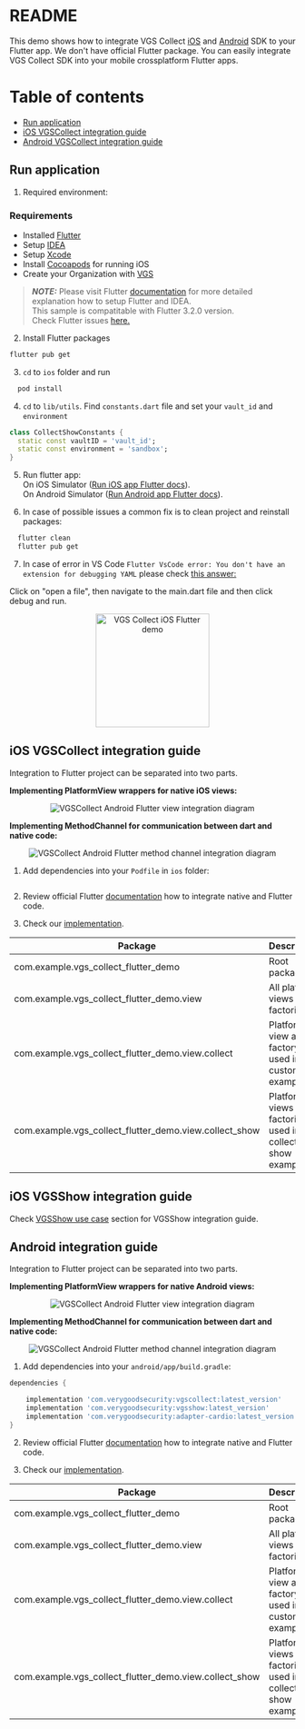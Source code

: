 # README

This demo shows how to integrate VGS Collect [iOS](https://github.com/verygoodsecurity/vgs-collect-ios) and [Android](https://github.com/verygoodsecurity/vgs-collect-android) SDK to your Flutter app.
We don't have official Flutter package. You can easily integrate VGS Collect SDK into your mobile crossplatform Flutter apps.

# Table of contents

<!--ts-->

- [Run application](#run-application)
- [iOS VGSCollect integration guide](#ios-vgscollect-integration-guide)
- [Android VGSCollect integration guide](#android-integration-guide)

<!--te-->

## Run application

1. Required environment:

### Requirements

- Installed <a href="https://flutter.dev/docs/get-started/install" target="_blank">Flutter</a>
- Setup <a href="https://flutter.dev/docs/get-started/editor?tab=androidstudio" target="_blank">IDEA</a>
- Setup <a href="https://flutter.dev/docs/get-started/install/macos#install-xcode" target="_blank">Xcode</a>
- Install <a href="https://cocoapods.org/" target="_blank">Cocoapods</a> for running iOS
- Create your Organization with <a href="https://www.verygoodsecurity.com/">VGS</a>

> **_NOTE:_** Please visit Flutter <a href="https://flutter.dev/docs" target="_blank">documentation</a>
> for more detailed explanation how to setup Flutter and IDEA.</br>
> This sample is compatitable with Flutter 3.2.0 version.</br>
> Check Flutter issues <a href="https://github.com/flutter/flutter/issues" target="_blank">here.</a>

2. Install Flutter packages

```bash
flutter pub get
```

3. `cd` to `ios` folder and run

```bash
  pod install
```

4. `cd` to `lib/utils`. Find `constants.dart` file and set your `vault_id` and `environment`

```dart
class CollectShowConstants {
  static const vaultID = 'vault_id';
  static const environment = 'sandbox';
}
```

5. Run flutter app:\
   On iOS Simulator (<a href="https://flutter.dev/docs/get-started/install/macos#set-up-the-ios-simulator" target="_blank">Run iOS app Flutter docs</a>).\
   On Android Simulator (<a href="https://docs.flutter.dev/get-started/install/macos#set-up-the-android-emulator" target="_blank">Run Android app Flutter docs</a>).

6. In case of possible issues a common fix is to clean project and reinstall packages:

```bash
  flutter clean
  flutter pub get
```

7. In case of error in VS Code `Flutter VsCode error: You don't have an extension for debugging YAML` please check [this answer:](https://stackoverflow.com/a/68949816)

Click on "open a file", then navigate to the main.dart file and then click debug and run.

<p align="center">
	<img src="images/vgs-collect-flutter-demo-iOS.gif?raw=true" width="200" alt="VGS Collect iOS Flutter demo">
</p>

## iOS VGSCollect integration guide

Integration to Flutter project can be separated into two parts.

<b>Implementing PlatformView wrappers for native iOS views:</b>

<p align="center">
	<img src="images/VGSCollect_platform_view_overview_Android.png" alt="VGSCollect Android Flutter view integration diagram">
</p>

<b>Implementing MethodChannel for communication between dart and native code:</b>

<p align="center">
    <img src="images/VGSCollect_method_channel_overview_Android.png" alt="VGSCollect Android Flutter method channel integration diagram">
</p>

1. Add dependencies into your `Podfile` in `ios` folder:

```ruby

```

2. Review official
   Flutter [documentation](https://docs.flutter.dev/development/platform-integration/platform-channels)
   how to integrate native and Flutter code.

3. Check our [implementation](https://github.com/EugeneIOs/test-flutter-app/tree/main/android/app/src/main/kotlin/com/example/vgs_collect_flutter_demo).

| Package                                                | Description                                                  |
| ------------------------------------------------------ | ------------------------------------------------------------ |
| com.example.vgs_collect_flutter_demo                   | Root package.                                                |
| com.example.vgs_collect_flutter_demo.view              | All platform views and factories.                            |
| com.example.vgs_collect_flutter_demo.view.collect      | Platform view and factory used in custom example.            |
| com.example.vgs_collect_flutter_demo.view.collect_show | Platform views and factories used in collect & show example. |

## iOS VGSShow integration guide

Check [VGSShow use case](https://github.com/EugeneIOs/test-flutter-app/tree/main/lib/presentation/pages/collect_show) section for VGSShow integration guide.

## Android integration guide

Integration to Flutter project can be separated into two parts.

<b>Implementing PlatformView wrappers for native Android views:</b>

<p align="center">
	<img src="images/VGSCollect_platform_view_overview_Android.png" alt="VGSCollect Android Flutter view integration diagram">
</p>

<b>Implementing MethodChannel for communication between dart and native code:</b>

<p align="center">
    <img src="images/VGSCollect_method_channel_overview_Android.png" alt="VGSCollect Android Flutter method channel integration diagram">
</p>

1. Add dependencies into your `android/app/build.gradle`:

```groovy
dependencies {

    implementation 'com.verygoodsecurity:vgscollect:latest_version'
    implementation 'com.verygoodsecurity:vgsshow:latest_version'
    implementation 'com.verygoodsecurity:adapter-cardio:latest_version'
}
```

2. Review official
   Flutter [documentation](https://docs.flutter.dev/development/platform-integration/platform-channels)
   how to integrate native and Flutter code.

3. Check our [implementation](https://github.com/EugeneIOs/test-flutter-app/tree/main/android/app/src/main/kotlin/com/example/vgs_collect_flutter_demo).

| Package                                                | Description                                                  |
| ------------------------------------------------------ | ------------------------------------------------------------ |
| com.example.vgs_collect_flutter_demo                   | Root package.                                                |
| com.example.vgs_collect_flutter_demo.view              | All platform views and factories.                            |
| com.example.vgs_collect_flutter_demo.view.collect      | Platform view and factory used in custom example.            |
| com.example.vgs_collect_flutter_demo.view.collect_show | Platform views and factories used in collect & show example. |
